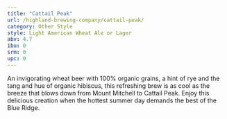 ```yaml
---
title: "Cattail Peak"
url: /highland-brewing-company/cattail-peak/
category: Other Style
style: Light American Wheat Ale or Lager
abv: 4.7
ibu: 0
srm: 0
upc: 0
---
```

An invigorating wheat beer with 100% organic grains, a hint of rye and the tang and hue of organic hibiscus, this refreshing brew is as cool as the breeze that blows down from Mount Mitchell to Cattail Peak. Enjoy this delicious creation when the hottest summer day demands the best of the Blue Ridge.
